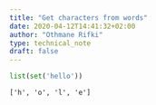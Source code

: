 ```yaml
---
title: "Get characters from words"
date: 2020-04-12T14:41:32+02:00
author: "Othmane Rifki"
type: technical_note
draft: false
---
```


```python
list(set('hello'))
```




    ['h', 'o', 'l', 'e']


